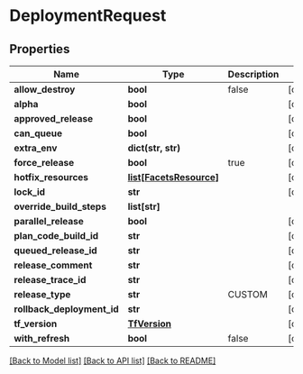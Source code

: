 # DeploymentRequest

## Properties
Name | Type | Description | Notes
------------ | ------------- | ------------- | -------------
**allow_destroy** | **bool** | false | [optional] 
**alpha** | **bool** |  | [optional] 
**approved_release** | **bool** |  | [optional] 
**can_queue** | **bool** |  | [optional] 
**extra_env** | **dict(str, str)** |  | [optional] 
**force_release** | **bool** | true | [optional] 
**hotfix_resources** | [**list[FacetsResource]**](FacetsResource.md) |  | [optional] 
**lock_id** | **str** |  | [optional] 
**override_build_steps** | **list[str]** |  | 
**parallel_release** | **bool** |  | [optional] 
**plan_code_build_id** | **str** |  | [optional] 
**queued_release_id** | **str** |  | [optional] 
**release_comment** | **str** |  | [optional] 
**release_trace_id** | **str** |  | [optional] 
**release_type** | **str** | CUSTOM | [optional] 
**rollback_deployment_id** | **str** |  | [optional] 
**tf_version** | [**TfVersion**](TfVersion.md) |  | [optional] 
**with_refresh** | **bool** | false | [optional] 

[[Back to Model list]](../README.md#documentation-for-models) [[Back to API list]](../README.md#documentation-for-api-endpoints) [[Back to README]](../README.md)

